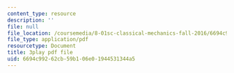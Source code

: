 ```yaml
---
content_type: resource
description: ''
file: null
file_location: /coursemedia/8-01sc-classical-mechanics-fall-2016/6694c99262cb59b106e01944531344a5_ykwNGB9kuaA.pdf
file_type: application/pdf
resourcetype: Document
title: 3play pdf file
uid: 6694c992-62cb-59b1-06e0-1944531344a5
---
```

